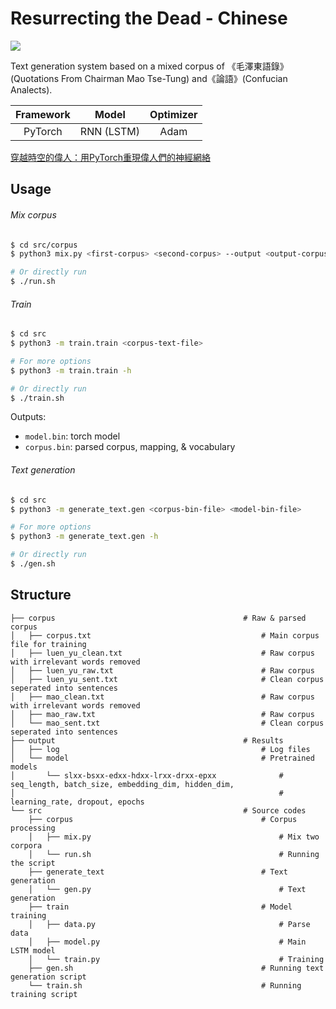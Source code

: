 # Resurrecting the Dead - Chinese

![](https://github.com/pyliaorachel/resurrecting-the-dead-chinese/blob/master/img/icon.png?raw=true)

Text generation system based on a mixed corpus of 《毛澤東語錄》(Quotations From Chairman Mao Tse-Tung) and《論語》(Confucian Analects).

|Framework|Model|Optimizer|
|:-:|:-:|:-:|
| PyTorch | RNN (LSTM) | Adam |

[穿越時空的偉人：用PyTorch重現偉人們的神經網絡](https://pyliaorachel.github.io/blog/tech/nlp/2017/12/24/resurrecting-the-dead-chinese.html)

## Usage

###### Mix corpus

```bash
$ cd src/corpus
$ python3 mix.py <first-corpus> <second-corpus> --output <output-corpus-text-file>

# Or directly run
$ ./run.sh
```

###### Train

```bash
$ cd src
$ python3 -m train.train <corpus-text-file> 

# For more options
$ python3 -m train.train -h

# Or directly run
$ ./train.sh
```

Outputs:

- `model.bin`: torch model
- `corpus.bin`: parsed corpus, mapping, & vocabulary

###### Text generation

```bash
$ cd src
$ python3 -m generate_text.gen <corpus-bin-file> <model-bin-file>

# For more options
$ python3 -m generate_text.gen -h

# Or directly run
$ ./gen.sh
```

## Structure

```
├── corpus                                          # Raw & parsed corpus
│   ├── corpus.txt                                      # Main corpus file for training
│   ├── luen_yu_clean.txt                               # Raw corpus with irrelevant words removed
│   ├── luen_yu_raw.txt                                 # Raw corpus
│   ├── luen_yu_sent.txt                                # Clean corpus seperated into sentences
│   ├── mao_clean.txt                                   # Raw corpus with irrelevant words removed
│   ├── mao_raw.txt                                     # Raw corpus
│   └── mao_sent.txt                                    # Clean corpus seperated into sentences
├── output                                          # Results
│   ├── log                                             # Log files
│   └── model                                           # Pretrained models
│       └── slxx-bsxx-edxx-hdxx-lrxx-drxx-epxx              # seq_length, batch_size, embedding_dim, hidden_dim, 
│                                                           # learning_rate, dropout, epochs
└── src                                             # Source codes
    ├── corpus                                          # Corpus processing
    │   ├── mix.py                                          # Mix two corpora
    │   └── run.sh                                          # Running the script
    ├── generate_text                                   # Text generation
    │   └── gen.py                                          # Text generation
    ├── train                                           # Model training
    │   ├── data.py                                         # Parse data
    │   ├── model.py                                        # Main LSTM model
    │   └── train.py                                        # Training
    ├── gen.sh                                          # Running text generation script
    └── train.sh                                        # Running training script
```
